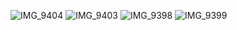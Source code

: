 ![IMG_9404](https://github.com/user-attachments/assets/b5952370-2960-4581-8ba4-22b7b4872690)
![IMG_9403](https://github.com/user-attachments/assets/1284a38d-2245-49f5-9227-6b576eb47876)
![IMG_9398](https://github.com/user-attachments/assets/a360b145-c947-43e4-82c1-973316be8d3f)
![IMG_9399](https://github.com/user-attachments/assets/6565fd0f-acdc-4e79-b622-babf0502144d)
